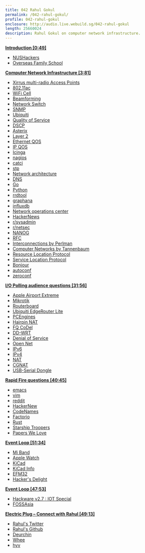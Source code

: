```yaml
---
title: 042 Rahul Gokul
permalink: /042-rahul-gokul/
profile: 042-rahul-gokul
enclosure: http://audio.live.webuild.sg/042-rahul-gokul
length: 25660024
description: Rahul Gokul on computer network infrastructure.
---
```


**[Introduction [0:49]](#t=0:49)**

- [NUSHackers](http://nushackers.org/)
- [Overseas Family School](https://www.ofs.edu.sg/)

**[Computer Network Infrastructure [3:81]](#t=3:81)**

- [Xirrus multi-radio Access Points](https://www.xirrus.com/launchpageseries/hd-ap/)
- [802.11ac](https://en.wikipedia.org/wiki/IEEE_802.11ac)
- [WiFi Cell](https://www.cwnp.com/uploads/jerome-henry_understanding-cell-size.pdf)
- [Beamforming](http://web.cs.sunyit.edu/~rawdinm/Networks/Beamforming.pdf)
- [Network Switch](https://en.wikipedia.org/wiki/Network_switch)
- [SNMP](https://en.wikipedia.org/wiki/Simple_Network_Management_Protocol)
- [Ubiquiti](https://www.ubnt.com/)
- [Quality of Service](https://en.wikipedia.org/wiki/Quality_of_service)
- [DSCP](https://en.wikipedia.org/wiki/Differentiated_services)
- [Asterix](https://en.wikipedia.org/wiki/Asterisk_(PBX))
- [Layer 2](https://en.wikipedia.org/wiki/Data_link_layer)
- [Ethernet QOS](https://en.wikipedia.org/wiki/IEEE_P802.1p)
- [IP QOS](https://www.netlab.tkk.fi/~puhuri/htyo/Tik-110.551/iwork/iwork.html)
- [Icinga](https://www.icinga.com/)
- [nagios](https://www.nagios.org/)
- [catci](http://www.cacti.net/)
- [stp](https://en.wikipedia.org/wiki/Spanning_Tree_Protocol)
- [Network architecture](https://en.wikipedia.org/wiki/Network_architecture)
- [DNS](https://en.wikipedia.org/wiki/Domain_Name_System)
- [Go](https://golang.org/)
- [Python](https://www.python.org/)
- [rrdtool](http://oss.oetiker.ch/rrdtool/)
- [graphana](http://grafana.org/)
- [influxdb](https://www.influxdata.com/)
- [Network operations center](https://en.wikipedia.org/wiki/Network_operations_center)
- [HackerNews](https://news.ycombinator.com/)
- [r/sysadmin](https://www.reddit.com/r/sysadmin/)
- [r/netsec](https://www.reddit.com/r/netsec/)
- [NANOG](https://www.nanog.org/)
- [RFC](https://www.ietf.org/rfc.html)
- [Interconnections by Perlman](https://www.amazon.com/Interconnections-Bridges-Switches-Internetworking-Protocols/dp/0201634481)
- [Computer Networks by Tannenbaum](https://www.amazon.com/Computer-Networks-Tanenbaum-International-Economy/dp/9332518742)
- [Resource Location Protocol](https://tools.ietf.org/html/rfc887)
- [Service Location Protocol](https://en.wikipedia.org/wiki/Service_Location_Protocol)
- [Bonjour](https://en.wikipedia.org/wiki/Bonjour_(software))
- [autoconf](https://www.gnu.org/software/autoconf/)
- [zeroconf](https://en.wikipedia.org/wiki/Zero-configuration_networking)


**[I/O Polling audience questions [31:56]](#t=31:56)**

- [Apple Airport Extreme](https://www.apple.com/sg/airport-extreme/)
- [Mikrotik](http://www.mikrotik.com/)
- [Routerboard](https://routerboard.com/)
- [Ubiquiti EdgeRouter Lite](https://www.ubnt.com/edgemax/edgerouter-lite/)
- [PCEngines](https://pcengines.ch/)
- [Hairpin NAT](https://en.wikipedia.org/wiki/Hairpinning)
- [FQ CoDel](https://en.wikipedia.org/wiki/CoDel)
- [DD-WRT](https://www.dd-wrt.com/)
- [Denial of Service](https://en.wikipedia.org/wiki/Denial-of-service_attack)
- [Open Net](http://www.netlinktrust.com/)
- [IPv6](https://en.wikipedia.org/wiki/IPv6)
- [IPv4](https://en.wikipedia.org/wiki/IPv4)
- [NAT](https://en.wikipedia.org/wiki/Network_address_translation)
- [CGNAT](https://en.wikipedia.org/wiki/Carrier-grade_NAT)
- [USB-Serial Dongle](http://www.aten.com/global/en/products/mobility-&-usb/usb-converters/uc232a/)

**[Rapid Fire questions [40:45]](#t=40:45)**

- [emacs](https://www.gnu.org/software/emacs/)
- [vim](http://www.vim.org/)
- [reddit](http://reddit.com/)
- [HackerNew](https://news.ycombinator.com/)
- [CodeNames](https://boardgamegeek.com/boardgame/178900/codenames)
- [Factorio](https://www.factorio.com/)
- [Rust](https://www.rust-lang.org/en-US/)
- [Starship Troopers](https://en.wikipedia.org/wiki/Starship_Troopers)
- [Papers We Love](http://paperswelove.org/)

**[Event Loop [51:34]](#t=51:34)**

- [Mi Band](http://www.mi.com/sg/miband/)
- [Apple Watch](https://www.apple.com/sg/watch/)
- [KiCad](http://kicad-pcb.org/)
- [KiCad Info](http://kicad.info/)
- [EFM32](https://www.silabs.com/Support%20Documents/TechnicalDocs/EFM32HG309.pdf)
- [Hacker's Delight](http://www.hackersdelight.org/)

**[Event Loop [47:53]](#t=47:53)**

- [Hackware v2.7 : IOT Special](https://www.meetup.com/Hackware/events/237016148/)
- [FOSSAsia](http://2017.fossasia.org/)

**[Electric Plug  – Connect with Rahul [49:13]](#t=49:13)**

- [Rahul's Twitter](https://twitter.com/agrahul)
- [Rahul's Github](https://github.com/rahulg)
- [Deurchin](https://github.com/rahulg/deurchin/)
- [Whee](https://github.com/rahulg/wheee)
- [hyv](https://github.com/rahulg/hyv)

